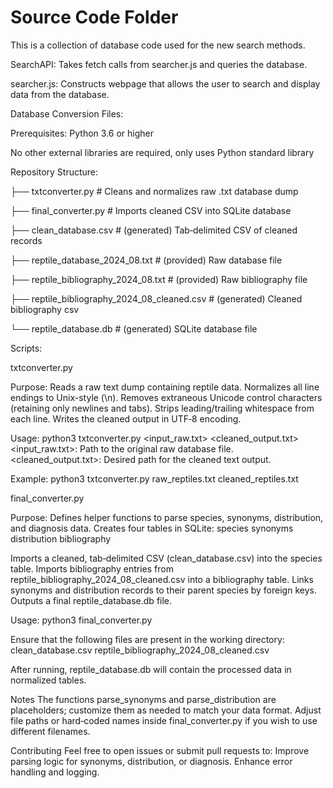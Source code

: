 # Source Code Folder
This is a collection of database code used for the new search methods.

 SearchAPI: Takes fetch calls from searcher.js and queries the database.
 
 searcher.js: Constructs webpage that allows the user to search and display data from the database. 
 
 Database Conversion Files:

 Prerequisites:
 Python 3.6 or higher
 
 No other external libraries are required, only uses Python standard library

 Repository Structure:

├── txtconverter.py         # Cleans and normalizes raw .txt database dump

├── final_converter.py      # Imports cleaned CSV into SQLite database

├── clean_database.csv      # (generated) Tab‑delimited CSV of cleaned records

├── reptile_database_2024_08.txt  # (provided) Raw database file

├── reptile_bibliography_2024_08.txt  # (provided) Raw bibliography file

├── reptile_bibliography_2024_08_cleaned.csv # (generated) Cleaned bibliography csv

└── reptile_database.db     # (generated) SQLite database file

Scripts:

txtconverter.py

Purpose:
Reads a raw text dump containing reptile data.
Normalizes all line endings to Unix-style (\n).
Removes extraneous Unicode control characters (retaining only newlines and tabs).
Strips leading/trailing whitespace from each line.
Writes the cleaned output in UTF‑8 encoding.

Usage:
python3 txtconverter.py <input_raw.txt> <cleaned_output.txt>
<input_raw.txt>: Path to the original raw database file.
<cleaned_output.txt>: Desired path for the cleaned text output.

Example:
python3 txtconverter.py raw_reptiles.txt cleaned_reptiles.txt

final_converter.py

Purpose:
Defines helper functions to parse species, synonyms, distribution, and diagnosis data.
Creates four tables in SQLite:
species
synonyms
distribution
bibliography

Imports a cleaned, tab‑delimited CSV (clean_database.csv) into the species table.
Imports bibliography entries from reptile_bibliography_2024_08_cleaned.csv into a bibliography table.
Links synonyms and distribution records to their parent species by foreign keys.
Outputs a final reptile_database.db file.

Usage:
python3 final_converter.py

Ensure that the following files are present in the working directory:
clean_database.csv
reptile_bibliography_2024_08_cleaned.csv

After running, reptile_database.db will contain the processed data in normalized tables.

Notes
The functions parse_synonyms and parse_distribution are placeholders; customize them as needed to match your data format.
Adjust file paths or hard‑coded names inside final_converter.py if you wish to use different filenames.

Contributing
Feel free to open issues or submit pull requests to:
Improve parsing logic for synonyms, distribution, or diagnosis.
Enhance error handling and logging.
